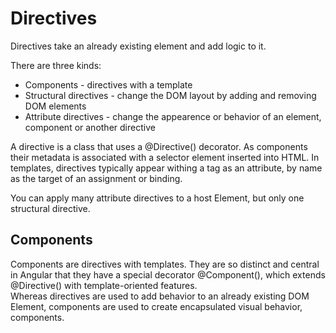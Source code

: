 # Directives

Directives take an already existing element and add logic to it.

There are three kinds:

- Components - directives with a template
- Structural directives - change the DOM layout by adding and removing DOM elements
- Attribute directives - change the appearence or behavior of an element, component or another directive

A directive is a class that uses a @Directive() decorator. As components their metadata is associated with a selector element inserted into HTML. In templates, directives typically appear withing a tag as an attribute, by name as the target of an assignment or binding.

You can apply many attribute directives to a host Element, but only one structural directive.

## Components

Components are directives with templates. They are so distinct and central in Angular that they have a special decorator @Component(), which extends @Directive() with template-oriented features.\
Whereas directives are used to add behavior to an already existing DOM Element, components are used to create encapsulated visual behavior, components.
